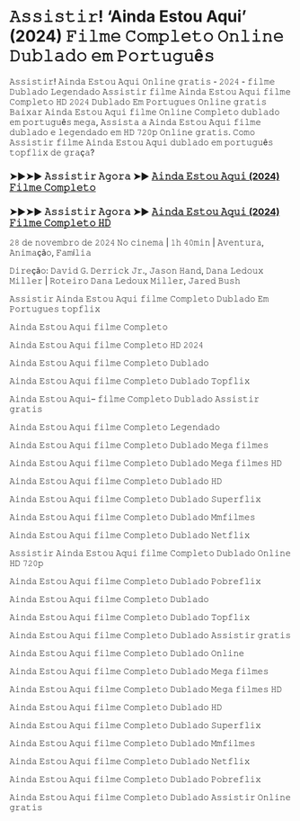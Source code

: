# 𝙰𝚜𝚜𝚒𝚜𝚝𝚒𝚛! ‘Ainda Estou Aqui’ (2024) 𝙵𝚒𝚕𝚖𝚎 𝙲𝚘𝚖𝚙𝚕𝚎𝚝𝚘 𝙾𝚗𝚕𝚒𝚗𝚎 𝙳𝚞𝚋𝚕𝚊𝚍𝚘 𝚎𝚖 𝙿𝚘𝚛𝚝𝚞𝚐𝚞ê𝚜

𝙰𝚜𝚜𝚒𝚜𝚝𝚒𝚛! 𝙰𝚒𝚗𝚍𝚊 𝙴𝚜𝚝𝚘𝚞 𝙰𝚚𝚞𝚒 𝙾𝚗𝚕𝚒𝚗𝚎 𝚐𝚛𝚊𝚝𝚒𝚜 - 𝟸𝟶𝟸𝟺 - 𝚏𝚒𝚕𝚖𝚎 𝙳𝚞𝚋𝚕𝚊𝚍𝚘 𝙻𝚎𝚐𝚎𝚗𝚍𝚊𝚍𝚘 𝙰𝚜𝚜𝚒𝚜𝚝𝚒𝚛 𝚏𝚒𝚕𝚖𝚎 𝙰𝚒𝚗𝚍𝚊 𝙴𝚜𝚝𝚘𝚞 𝙰𝚚𝚞𝚒 𝚏𝚒𝚕𝚖𝚎 𝙲𝚘𝚖𝚙𝚕𝚎𝚝𝚘 𝙷𝙳 𝟸𝟶𝟸𝟺 𝙳𝚞𝚋𝚕𝚊𝚍𝚘 𝙴𝚖 𝙿𝚘𝚛𝚝𝚞𝚐𝚞𝚎𝚜 𝙾𝚗𝚕𝚒𝚗𝚎 𝚐𝚛𝚊𝚝𝚒𝚜 𝙱𝚊𝚒𝚡𝚊𝚛 𝙰𝚒𝚗𝚍𝚊 𝙴𝚜𝚝𝚘𝚞 𝙰𝚚𝚞𝚒 𝚏𝚒𝚕𝚖𝚎 𝙾𝚗𝚕𝚒𝚗𝚎 𝙲𝚘𝚖𝚙𝚕𝚎𝚝𝚘 𝚍𝚞𝚋𝚕𝚊𝚍𝚘 𝚎𝚖 𝚙𝚘𝚛𝚝𝚞𝚐𝚞ê𝚜 𝚖𝚎𝚐𝚊, 𝙰𝚜𝚜𝚒𝚜𝚝𝚊 𝚊 𝙰𝚒𝚗𝚍𝚊 𝙴𝚜𝚝𝚘𝚞 𝙰𝚚𝚞𝚒 𝚏𝚒𝚕𝚖𝚎 𝚍𝚞𝚋𝚕𝚊𝚍𝚘 𝚎 𝚕𝚎𝚐𝚎𝚗𝚍𝚊𝚍𝚘 𝚎𝚖 𝙷𝙳 𝟽𝟸𝟶𝚙 𝙾𝚗𝚕𝚒𝚗𝚎 𝚐𝚛𝚊𝚝𝚒𝚜. 𝙲𝚘𝚖𝚘 𝙰𝚜𝚜𝚒𝚜𝚝𝚒𝚛 𝚏𝚒𝚕𝚖𝚎 𝙰𝚒𝚗𝚍𝚊 𝙴𝚜𝚝𝚘𝚞 𝙰𝚚𝚞𝚒 𝚍𝚞𝚋𝚕𝚊𝚍𝚘 𝚎𝚖 𝚙𝚘𝚛𝚝𝚞𝚐𝚞ê𝚜 𝚝𝚘𝚙𝚏𝚕𝚒𝚡 𝚍𝚎 𝚐𝚛𝚊ç𝚊?

### ➤►➤► 𝙰𝚜𝚜𝚒𝚜𝚝𝚒𝚛 𝙰𝚐𝚘𝚛𝚊 ➤► [𝙰𝚒𝚗𝚍𝚊 𝙴𝚜𝚝𝚘𝚞 𝙰𝚚𝚞𝚒 (2024) 𝙵𝚒𝚕𝚖𝚎 𝙲𝚘𝚖𝚙𝚕𝚎𝚝𝚘](http://dmovie.fun/pt/movie/1000837/im.still.hereend.Gitver)
  
### ➤►➤► 𝙰𝚜𝚜𝚒𝚜𝚝𝚒𝚛 𝙰𝚐𝚘𝚛𝚊 ➤► [𝙰𝚒𝚗𝚍𝚊 𝙴𝚜𝚝𝚘𝚞 𝙰𝚚𝚞𝚒 (2024) 𝙵𝚒𝚕𝚖𝚎 𝙲𝚘𝚖𝚙𝚕𝚎𝚝𝚘 𝙷𝙳](http://dmovie.fun/pt/movie/1000837/im.still.hereend.Gitver)

𝟸𝟾 𝚍𝚎 𝚗𝚘𝚟𝚎𝚖𝚋𝚛𝚘 𝚍𝚎 𝟸𝟶𝟸𝟺 𝙽𝚘 𝚌𝚒𝚗𝚎𝚖𝚊 | 𝟷𝚑 𝟺𝟶𝚖𝚒𝚗 | 𝙰𝚟𝚎𝚗𝚝𝚞𝚛𝚊, 𝙰𝚗𝚒𝚖𝚊çã𝚘, 𝙵𝚊𝚖í𝚕𝚒𝚊

𝙳𝚒𝚛𝚎çã𝚘: 𝙳𝚊𝚟𝚒𝚍 𝙶. 𝙳𝚎𝚛𝚛𝚒𝚌𝚔 𝙹𝚛., 𝙹𝚊𝚜𝚘𝚗 𝙷𝚊𝚗𝚍, 𝙳𝚊𝚗𝚊 𝙻𝚎𝚍𝚘𝚞𝚡 𝙼𝚒𝚕𝚕𝚎𝚛 | 𝚁𝚘𝚝𝚎𝚒𝚛𝚘 𝙳𝚊𝚗𝚊 𝙻𝚎𝚍𝚘𝚞𝚡 𝙼𝚒𝚕𝚕𝚎𝚛, 𝙹𝚊𝚛𝚎𝚍 𝙱𝚞𝚜𝚑

𝙰𝚜𝚜𝚒𝚜𝚝𝚒𝚛 𝙰𝚒𝚗𝚍𝚊 𝙴𝚜𝚝𝚘𝚞 𝙰𝚚𝚞𝚒 𝚏𝚒𝚕𝚖𝚎 𝙲𝚘𝚖𝚙𝚕𝚎𝚝𝚘 𝙳𝚞𝚋𝚕𝚊𝚍𝚘 𝙴𝚖 𝙿𝚘𝚛𝚝𝚞𝚐𝚞𝚎𝚜 𝚝𝚘𝚙𝚏𝚕𝚒𝚡

𝙰𝚒𝚗𝚍𝚊 𝙴𝚜𝚝𝚘𝚞 𝙰𝚚𝚞𝚒 𝚏𝚒𝚕𝚖𝚎 𝙲𝚘𝚖𝚙𝚕𝚎𝚝𝚘

𝙰𝚒𝚗𝚍𝚊 𝙴𝚜𝚝𝚘𝚞 𝙰𝚚𝚞𝚒 𝚏𝚒𝚕𝚖𝚎 𝙲𝚘𝚖𝚙𝚕𝚎𝚝𝚘 𝙷𝙳 𝟸𝟶𝟸𝟺

𝙰𝚒𝚗𝚍𝚊 𝙴𝚜𝚝𝚘𝚞 𝙰𝚚𝚞𝚒 𝚏𝚒𝚕𝚖𝚎 𝙲𝚘𝚖𝚙𝚕𝚎𝚝𝚘 𝙳𝚞𝚋𝚕𝚊𝚍𝚘

𝙰𝚒𝚗𝚍𝚊 𝙴𝚜𝚝𝚘𝚞 𝙰𝚚𝚞𝚒 𝚏𝚒𝚕𝚖𝚎 𝙲𝚘𝚖𝚙𝚕𝚎𝚝𝚘 𝙳𝚞𝚋𝚕𝚊𝚍𝚘 𝚃𝚘𝚙𝚏𝚕𝚒𝚡

𝙰𝚒𝚗𝚍𝚊 𝙴𝚜𝚝𝚘𝚞 𝙰𝚚𝚞𝚒– 𝚏𝚒𝚕𝚖𝚎 𝙲𝚘𝚖𝚙𝚕𝚎𝚝𝚘 𝙳𝚞𝚋𝚕𝚊𝚍𝚘 𝙰𝚜𝚜𝚒𝚜𝚝𝚒𝚛 𝚐𝚛𝚊𝚝𝚒𝚜

𝙰𝚒𝚗𝚍𝚊 𝙴𝚜𝚝𝚘𝚞 𝙰𝚚𝚞𝚒 𝚏𝚒𝚕𝚖𝚎 𝙲𝚘𝚖𝚙𝚕𝚎𝚝𝚘 𝙻𝚎𝚐𝚎𝚗𝚍𝚊𝚍𝚘

𝙰𝚒𝚗𝚍𝚊 𝙴𝚜𝚝𝚘𝚞 𝙰𝚚𝚞𝚒 𝚏𝚒𝚕𝚖𝚎 𝙲𝚘𝚖𝚙𝚕𝚎𝚝𝚘 𝙳𝚞𝚋𝚕𝚊𝚍𝚘 𝙼𝚎𝚐𝚊 𝚏𝚒𝚕𝚖𝚎𝚜

𝙰𝚒𝚗𝚍𝚊 𝙴𝚜𝚝𝚘𝚞 𝙰𝚚𝚞𝚒 𝚏𝚒𝚕𝚖𝚎 𝙲𝚘𝚖𝚙𝚕𝚎𝚝𝚘 𝙳𝚞𝚋𝚕𝚊𝚍𝚘 𝙼𝚎𝚐𝚊 𝚏𝚒𝚕𝚖𝚎𝚜 𝙷𝙳

𝙰𝚒𝚗𝚍𝚊 𝙴𝚜𝚝𝚘𝚞 𝙰𝚚𝚞𝚒 𝚏𝚒𝚕𝚖𝚎 𝙲𝚘𝚖𝚙𝚕𝚎𝚝𝚘 𝙳𝚞𝚋𝚕𝚊𝚍𝚘 𝙷𝙳

𝙰𝚒𝚗𝚍𝚊 𝙴𝚜𝚝𝚘𝚞 𝙰𝚚𝚞𝚒 𝚏𝚒𝚕𝚖𝚎 𝙲𝚘𝚖𝚙𝚕𝚎𝚝𝚘 𝙳𝚞𝚋𝚕𝚊𝚍𝚘 𝚂𝚞𝚙𝚎𝚛𝚏𝚕𝚒𝚡

𝙰𝚒𝚗𝚍𝚊 𝙴𝚜𝚝𝚘𝚞 𝙰𝚚𝚞𝚒 𝚏𝚒𝚕𝚖𝚎 𝙲𝚘𝚖𝚙𝚕𝚎𝚝𝚘 𝙳𝚞𝚋𝚕𝚊𝚍𝚘 𝙼𝚖𝚏𝚒𝚕𝚖𝚎𝚜

𝙰𝚒𝚗𝚍𝚊 𝙴𝚜𝚝𝚘𝚞 𝙰𝚚𝚞𝚒 𝚏𝚒𝚕𝚖𝚎 𝙲𝚘𝚖𝚙𝚕𝚎𝚝𝚘 𝙳𝚞𝚋𝚕𝚊𝚍𝚘 𝙽𝚎𝚝𝚏𝚕𝚒𝚡

𝙰𝚜𝚜𝚒𝚜𝚝𝚒𝚛 𝙰𝚒𝚗𝚍𝚊 𝙴𝚜𝚝𝚘𝚞 𝙰𝚚𝚞𝚒 𝚏𝚒𝚕𝚖𝚎 𝙲𝚘𝚖𝚙𝚕𝚎𝚝𝚘 𝙳𝚞𝚋𝚕𝚊𝚍𝚘 𝙾𝚗𝚕𝚒𝚗𝚎 𝙷𝙳 𝟽𝟸𝟶𝚙

𝙰𝚒𝚗𝚍𝚊 𝙴𝚜𝚝𝚘𝚞 𝙰𝚚𝚞𝚒 𝚏𝚒𝚕𝚖𝚎 𝙲𝚘𝚖𝚙𝚕𝚎𝚝𝚘 𝙳𝚞𝚋𝚕𝚊𝚍𝚘 𝙿𝚘𝚋𝚛𝚎𝚏𝚕𝚒𝚡

𝙰𝚒𝚗𝚍𝚊 𝙴𝚜𝚝𝚘𝚞 𝙰𝚚𝚞𝚒 𝚏𝚒𝚕𝚖𝚎 𝙲𝚘𝚖𝚙𝚕𝚎𝚝𝚘 𝙳𝚞𝚋𝚕𝚊𝚍𝚘

𝙰𝚒𝚗𝚍𝚊 𝙴𝚜𝚝𝚘𝚞 𝙰𝚚𝚞𝚒 𝚏𝚒𝚕𝚖𝚎 𝙲𝚘𝚖𝚙𝚕𝚎𝚝𝚘 𝙳𝚞𝚋𝚕𝚊𝚍𝚘 𝚃𝚘𝚙𝚏𝚕𝚒𝚡

𝙰𝚒𝚗𝚍𝚊 𝙴𝚜𝚝𝚘𝚞 𝙰𝚚𝚞𝚒 𝚏𝚒𝚕𝚖𝚎 𝙲𝚘𝚖𝚙𝚕𝚎𝚝𝚘 𝙳𝚞𝚋𝚕𝚊𝚍𝚘 𝙰𝚜𝚜𝚒𝚜𝚝𝚒𝚛 𝚐𝚛𝚊𝚝𝚒𝚜

𝙰𝚒𝚗𝚍𝚊 𝙴𝚜𝚝𝚘𝚞 𝙰𝚚𝚞𝚒 𝚏𝚒𝚕𝚖𝚎 𝙲𝚘𝚖𝚙𝚕𝚎𝚝𝚘 𝙳𝚞𝚋𝚕𝚊𝚍𝚘 𝙾𝚗𝚕𝚒𝚗𝚎

𝙰𝚒𝚗𝚍𝚊 𝙴𝚜𝚝𝚘𝚞 𝙰𝚚𝚞𝚒 𝚏𝚒𝚕𝚖𝚎 𝙲𝚘𝚖𝚙𝚕𝚎𝚝𝚘 𝙳𝚞𝚋𝚕𝚊𝚍𝚘 𝙼𝚎𝚐𝚊 𝚏𝚒𝚕𝚖𝚎𝚜

𝙰𝚒𝚗𝚍𝚊 𝙴𝚜𝚝𝚘𝚞 𝙰𝚚𝚞𝚒 𝚏𝚒𝚕𝚖𝚎 𝙲𝚘𝚖𝚙𝚕𝚎𝚝𝚘 𝙳𝚞𝚋𝚕𝚊𝚍𝚘 𝙼𝚎𝚐𝚊 𝚏𝚒𝚕𝚖𝚎𝚜 𝙷𝙳

𝙰𝚒𝚗𝚍𝚊 𝙴𝚜𝚝𝚘𝚞 𝙰𝚚𝚞𝚒 𝚏𝚒𝚕𝚖𝚎 𝙲𝚘𝚖𝚙𝚕𝚎𝚝𝚘 𝙳𝚞𝚋𝚕𝚊𝚍𝚘 𝙷𝙳

𝙰𝚒𝚗𝚍𝚊 𝙴𝚜𝚝𝚘𝚞 𝙰𝚚𝚞𝚒 𝚏𝚒𝚕𝚖𝚎 𝙲𝚘𝚖𝚙𝚕𝚎𝚝𝚘 𝙳𝚞𝚋𝚕𝚊𝚍𝚘 𝚂𝚞𝚙𝚎𝚛𝚏𝚕𝚒𝚡

𝙰𝚒𝚗𝚍𝚊 𝙴𝚜𝚝𝚘𝚞 𝙰𝚚𝚞𝚒 𝚏𝚒𝚕𝚖𝚎 𝙲𝚘𝚖𝚙𝚕𝚎𝚝𝚘 𝙳𝚞𝚋𝚕𝚊𝚍𝚘 𝙼𝚖𝚏𝚒𝚕𝚖𝚎𝚜

𝙰𝚒𝚗𝚍𝚊 𝙴𝚜𝚝𝚘𝚞 𝙰𝚚𝚞𝚒 𝚏𝚒𝚕𝚖𝚎 𝙲𝚘𝚖𝚙𝚕𝚎𝚝𝚘 𝙳𝚞𝚋𝚕𝚊𝚍𝚘 𝙽𝚎𝚝𝚏𝚕𝚒𝚡

𝙰𝚒𝚗𝚍𝚊 𝙴𝚜𝚝𝚘𝚞 𝙰𝚚𝚞𝚒 𝚏𝚒𝚕𝚖𝚎 𝙲𝚘𝚖𝚙𝚕𝚎𝚝𝚘 𝙳𝚞𝚋𝚕𝚊𝚍𝚘 𝙿𝚘𝚋𝚛𝚎𝚏𝚕𝚒𝚡

𝙰𝚒𝚗𝚍𝚊 𝙴𝚜𝚝𝚘𝚞 𝙰𝚚𝚞𝚒 𝚏𝚒𝚕𝚖𝚎 𝙲𝚘𝚖𝚙𝚕𝚎𝚝𝚘 𝙳𝚞𝚋𝚕𝚊𝚍𝚘 𝙰𝚜𝚜𝚒𝚜𝚝𝚒𝚛 𝙾𝚗𝚕𝚒𝚗𝚎 𝚐𝚛𝚊𝚝𝚒𝚜
